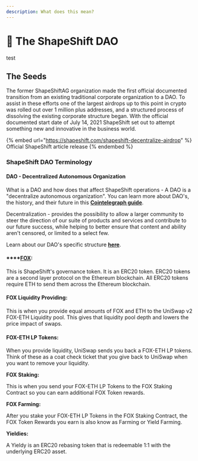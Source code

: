 ```yaml
---
description: What does this mean?
---
```


# 🔮 The ShapeShift DAO

test

## The Seeds

The former ShapeShiftAG organization made the first official documented transition from an existing traditional corporate organization to a DAO. To assist in these efforts one of the largest airdrops up to this point in crypto was rolled out over 1 million plus addresses, and a structured process of dissolving the existing corporate structure began. With the official documented start date of July 14, 2021 ShapeShift set out to attempt something new and innovative in the business world.

{% embed url="https://shapeshift.com/shapeshift-decentralize-airdrop" %}
Official ShapeShift article release
{% endembed %}

### ShapeShift DAO Terminology

#### **DAO -** Decentralized Autonomous Organization

What is a DAO and how does that affect ShapeShift operations - A DAO is a "decentralize autonomous organization". You can learn more about DAO's, the history, and their future in this [**Cointelegraph guide**](https://cointelegraph.com/ethereum-for-beginners/what-is-dao).

Decentralization -  provides the possibility to allow a larger community to steer the direction of our suite of products and services and contribute to our future success, while helping to better ensure that content and ability aren't censored, or limited to a select few.

Learn about our DAO's specific structure [**here**](https://forum.shapeshift.com/t/shapeshift-organizational-structure/50).

#### ****[**FOX**](https://medium.com/@ShapeShift.com/what-is-shapeshifts-fox-token-7fbec3bccbfc)**:**

This is ShapeShift's governance token. It is an ERC20 token. ERC20 tokens are a second layer protocol on the Ethereum blockchain. All ERC20 tokens require ETH to send them across the Ethereum blockchain.

#### **FOX Liquidity Providing:**&#x20;

This is when you provide equal amounts of FOX and ETH to the UniSwap v2 FOX-ETH Liquidity pool. This gives that liquidity pool depth and lowers the price impact of swaps.

#### **FOX-ETH LP Tokens:**&#x20;

When you provide liquidity, UniSwap sends you back a FOX-ETH LP tokens. Think of these as a coat check ticket that you give back to UniSwap when you want to remove your liquidity.

**FOX Staking:**

&#x20;This is when you send your FOX-ETH LP Tokens to the FOX Staking Contract so you can earn additional FOX Token rewards.

**FOX Farming:**

After you stake your FOX-ETH LP Tokens in the FOX Staking Contract, the FOX Token Rewards you earn is also know as Farming or Yield Farming.

**Yieldies:** &#x20;

A Yieldy is an ERC20 rebasing token that is redeemable 1:1 with the underlying ERC20 asset.
